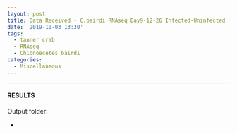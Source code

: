 ```yaml
---
layout: post
title: Data Received - C.bairdi RNAseq Day9-12-26 Infected-Uninfected
date: '2019-10-03 13:30'
tags: 
  - tanner crab
  - RNAseq
  - Chionoecetes bairdi
categories: 
  - Miscellaneous
---
```




---

#### RESULTS

Output folder:

- []()

